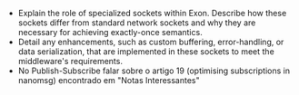 - Explain the role of specialized sockets within Exon. Describe how these sockets differ from standard network sockets and why they are necessary for achieving exactly-once semantics.
- Detail any enhancements, such as custom buffering, error-handling, or data serialization, that are implemented in these sockets to meet the middleware's requirements.
- No Publish-Subscribe falar sobre o artigo 19 (optimising subscriptions in nanomsg) encontrado em "Notas Interessantes"